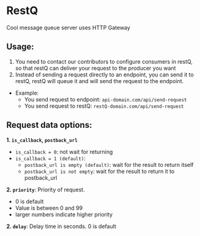 # RestQ
Cool message queue server uses HTTP Gateway
## Usage:
1. You need to contact our contributors to configure consumers in restQ, so that restQ can deliver your request to the producer you want
2. Instead of sending a request directly to an endpoint, you can send it to restQ, restQ will queue it and will send the request to the endpoint.

  - Example:
    - You send request to endpoint: ```api-domain.com/api/send-request```
    - You send request to restQ: ```restQ-domain.com/api/send-request```
## Request data options:
**1. `is_callback`, `postback_url`**
  - ```is_callback = 0```: not wait for returning
  - ```is_callback = 1 (default)```:
    - ```postback_url is empty (default)```: wait for the result to return itself
    - ```postback_url is not empty```: wait for the result to return it to postback_url
    
**2. `priority`**: Priority of request. 
- 0 is default
- Value is between 0 and 99
- larger numbers indicate higher priority

**2. `delay`**: Delay time in seconds. 0 is default


